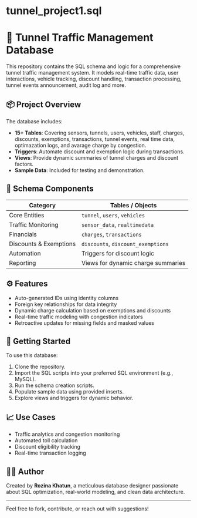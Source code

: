 # tunnel_project1.sql
# 🚧 Tunnel Traffic Management Database

This repository contains the SQL schema and logic for a comprehensive tunnel traffic management system. It models real-time traffic data, user interactions, vehicle tracking, discount handling, transaction processing, tunnel events announcement, audit log and more.

## 📦 Project Overview

The database includes:
- **15+ Tables**: Covering sensors, tunnels, users, vehicles, staff, charges, discounts, exemptions, transactions, tunnel events, real time data, optimazation logs, and avarage charge by congestion.
- **Triggers**: Automate discount and exemption logic during transactions.
- **Views**: Provide dynamic summaries of tunnel charges and discount factors.
- **Sample Data**: Included for testing and demonstration.

## 🧱 Schema Components

| Category             | Tables / Objects                          |
|----------------------|-------------------------------------------|
| Core Entities        | `tunnel`, `users`, `vehicles`             |
| Traffic Monitoring   | `sensor_data`, `realtimedata`             |
| Financials           | `charges`, `transactions`                 |
| Discounts & Exemptions | `discounts`, `discount_exemptions`     |
| Automation           | Triggers for discount logic               |
| Reporting            | Views for dynamic charge summaries        |

## ⚙️ Features

- Auto-generated IDs using identity columns
- Foreign key relationships for data integrity
- Dynamic charge calculation based on exemptions and discounts
- Real-time traffic modeling with congestion indicators
- Retroactive updates for missing fields and masked values

## 🚀 Getting Started

To use this database:
1. Clone the repository.
2. Import the SQL scripts into your preferred SQL environment (e.g., MySQL).
3. Run the schema creation scripts.
4. Populate sample data using provided inserts.
5. Explore views and triggers for dynamic behavior.

## 📈 Use Cases

- Traffic analytics and congestion monitoring
- Automated toll calculation
- Discount eligibility tracking
- Real-time transaction logging

## 👩‍💻 Author

Created by **Rozina Khatun**, a meticulous database designer passionate about SQL optimization, real-world modeling, and clean data architecture.

---

Feel free to fork, contribute, or reach out with suggestions!
